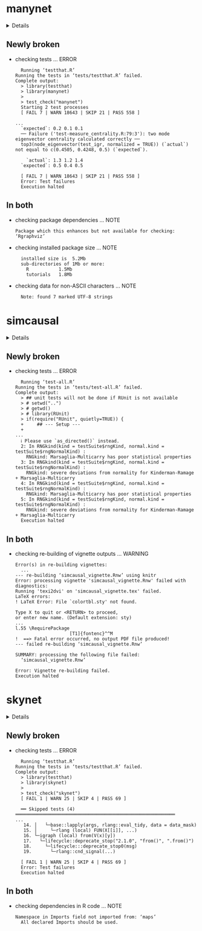 # manynet

<details>

* Version: 1.2.6
* GitHub: https://github.com/stocnet/manynet
* Source code: https://github.com/cran/manynet
* Date/Publication: 2024-10-05 16:40:01 UTC
* Number of recursive dependencies: 146

Run `revdepcheck::cloud_details(, "manynet")` for more info

</details>

## Newly broken

*   checking tests ... ERROR
    ```
      Running ‘testthat.R’
    Running the tests in ‘tests/testthat.R’ failed.
    Complete output:
      > library(testthat)
      > library(manynet)
      > 
      > test_check("manynet")
      Starting 2 test processes
      [ FAIL 7 | WARN 18643 | SKIP 21 | PASS 558 ]
      
    ...
      `expected`: 0.2 0.1 0.1
      ── Failure ('test-measure_centrality.R:79:3'): two mode eigenvector centrality calculated correctly ──
      top3(node_eigenvector(test_igr, normalized = TRUE)) (`actual`) not equal to c(0.4505, 0.4248, 0.5) (`expected`).
      
        `actual`: 1.3 1.2 1.4
      `expected`: 0.5 0.4 0.5
      
      [ FAIL 7 | WARN 18643 | SKIP 21 | PASS 558 ]
      Error: Test failures
      Execution halted
    ```

## In both

*   checking package dependencies ... NOTE
    ```
    Package which this enhances but not available for checking: ‘Rgraphviz’
    ```

*   checking installed package size ... NOTE
    ```
      installed size is  5.2Mb
      sub-directories of 1Mb or more:
        R           1.5Mb
        tutorials   1.8Mb
    ```

*   checking data for non-ASCII characters ... NOTE
    ```
      Note: found 7 marked UTF-8 strings
    ```

# simcausal

<details>

* Version: 0.5.6
* GitHub: https://github.com/osofr/simcausal
* Source code: https://github.com/cran/simcausal
* Date/Publication: 2022-10-28 11:52:27 UTC
* Number of recursive dependencies: 83

Run `revdepcheck::cloud_details(, "simcausal")` for more info

</details>

## Newly broken

*   checking tests ... ERROR
    ```
      Running ‘test-all.R’
    Running the tests in ‘tests/test-all.R’ failed.
    Complete output:
      > ## unit tests will not be done if RUnit is not available
      > # setwd("..")
      > # getwd()
      > # library(RUnit)
      > if(require("RUnit", quietly=TRUE)) {
      +     ## --- Setup ---
      + 
    ...
      ℹ Please use `as_directed()` instead. 
      2: In RNGkind(kind = testSuite$rngKind, normal.kind = testSuite$rngNormalKind) :
        RNGkind: Marsaglia-Multicarry has poor statistical properties
      3: In RNGkind(kind = testSuite$rngKind, normal.kind = testSuite$rngNormalKind) :
        RNGkind: severe deviations from normality for Kinderman-Ramage + Marsaglia-Multicarry
      4: In RNGkind(kind = testSuite$rngKind, normal.kind = testSuite$rngNormalKind) :
        RNGkind: Marsaglia-Multicarry has poor statistical properties
      5: In RNGkind(kind = testSuite$rngKind, normal.kind = testSuite$rngNormalKind) :
        RNGkind: severe deviations from normality for Kinderman-Ramage + Marsaglia-Multicarry
      Execution halted
    ```

## In both

*   checking re-building of vignette outputs ... WARNING
    ```
    Error(s) in re-building vignettes:
      ...
    --- re-building ‘simcausal_vignette.Rnw’ using knitr
    Error: processing vignette 'simcausal_vignette.Rnw' failed with diagnostics:
    Running 'texi2dvi' on 'simcausal_vignette.tex' failed.
    LaTeX errors:
    ! LaTeX Error: File `colortbl.sty' not found.
    
    Type X to quit or <RETURN> to proceed,
    or enter new name. (Default extension: sty)
    ...
    l.55 \RequirePackage
                        [T1]{fontenc}^^M
    !  ==> Fatal error occurred, no output PDF file produced!
    --- failed re-building ‘simcausal_vignette.Rnw’
    
    SUMMARY: processing the following file failed:
      ‘simcausal_vignette.Rnw’
    
    Error: Vignette re-building failed.
    Execution halted
    ```

# skynet

<details>

* Version: 1.4.3
* GitHub: https://github.com/ropensci/skynet
* Source code: https://github.com/cran/skynet
* Date/Publication: 2022-06-17 13:00:02 UTC
* Number of recursive dependencies: 98

Run `revdepcheck::cloud_details(, "skynet")` for more info

</details>

## Newly broken

*   checking tests ... ERROR
    ```
      Running ‘testthat.R’
    Running the tests in ‘tests/testthat.R’ failed.
    Complete output:
      > library(testthat)
      > library(skynet)
      > 
      > test_check("skynet")
      [ FAIL 1 | WARN 25 | SKIP 4 | PASS 69 ]
      
      ══ Skipped tests (4) ═══════════════════════════════════════════════════════════
    ...
       14. │   └─base::lapply(args, rlang::eval_tidy, data = data_mask)
       15. │     └─rlang (local) FUN(X[[i]], ...)
       16. └─igraph (local) from(V(x)[y])
       17.   └─lifecycle::deprecate_stop("2.1.0", "from()", ".from()")
       18.     └─lifecycle:::deprecate_stop0(msg)
       19.       └─rlang::cnd_signal(...)
      
      [ FAIL 1 | WARN 25 | SKIP 4 | PASS 69 ]
      Error: Test failures
      Execution halted
    ```

## In both

*   checking dependencies in R code ... NOTE
    ```
    Namespace in Imports field not imported from: ‘maps’
      All declared Imports should be used.
    ```

